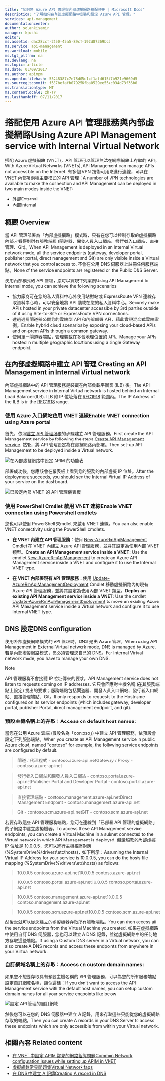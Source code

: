```yaml
---
title: "如何將 Azure API 管理與內部虛擬網路搭配使用 | Microsoft Docs"
description: "了解如何在內部虛擬網路中安裝和設定 Azure API 管理。"
services: api-management
documentationcenter: 
author: solankisamir
manager: kjoshi
editor: 
ms.assetid: dac28ccf-2550-45a5-89cf-192d87369bc3
ms.service: api-management
ms.workload: mobile
ms.tgt_pltfrm: na
ms.devlang: na
ms.topic: article
ms.date: 01/09/2017
ms.author: apimpm
ms.openlocfilehash: 55248387c7e78d05c1cf1afd615b7b921e9669d5
ms.sourcegitcommit: f537befafb079256fba0529ee554c034d73f36b0
ms.translationtype: MT
ms.contentlocale: zh-TW
ms.lasthandoff: 07/11/2017
---
```

# <a name="using-azure-api-management-service-with-internal-virtual-network"></a><span data-ttu-id="2348b-103">搭配使用 Azure API 管理服務與內部虛擬網路</span><span class="sxs-lookup"><span data-stu-id="2348b-103">Using Azure API Management service with Internal Virtual Network</span></span>
<span data-ttu-id="2348b-104">搭配 Azure 虛擬網路 (VNET)，API 管理可以管理無法在網際網路上存取的 API。</span><span class="sxs-lookup"><span data-stu-id="2348b-104">With Azure Virtual Networks (VNETs), API Management can manage APIs not accessible on the Internet.</span></span> <span data-ttu-id="2348b-105">有多個 VPN 技術可用來進行連線，可以在 VNET 內部署兩種主要模式的 API 管理︰</span><span class="sxs-lookup"><span data-stu-id="2348b-105">A number of VPN technologies are available to make the connection and API Management can be deployed in two main modes inside the VNET:</span></span>
* <span data-ttu-id="2348b-106">外部</span><span class="sxs-lookup"><span data-stu-id="2348b-106">External</span></span>
* <span data-ttu-id="2348b-107">內部</span><span class="sxs-lookup"><span data-stu-id="2348b-107">Internal</span></span>

## <span data-ttu-id="2348b-108"><a name="overview"> </a>概觀</span><span class="sxs-lookup"><span data-stu-id="2348b-108"><a name="overview"> </a>Overview</span></span>
<span data-ttu-id="2348b-109">當 API 管理部署為「內部虛擬網路」模式時，只有在您可以控制存取的虛擬網路內部才看得到所有服務端點 (閘道器、開發人員入口網站、發行者入口網站、直接管理、Git)。</span><span class="sxs-lookup"><span data-stu-id="2348b-109">When API Management is deployed in an Internal Virtual network mode, all the service endpoints (gateway, developer portal, publisher portal, direct management and Git) are only visible inside a Virtual network that you control access to.</span></span> <span data-ttu-id="2348b-110">不會在公用 DNS 伺服器上註冊任何服務端點。</span><span class="sxs-lookup"><span data-stu-id="2348b-110">None of the service endpoints are registered on the Public DNS Server.</span></span>

<span data-ttu-id="2348b-111">使用內部模式的 API 管理，您可以實現下列案例</span><span class="sxs-lookup"><span data-stu-id="2348b-111">Using API Management in Internal mode, you can achieve the following scenarios</span></span>
* <span data-ttu-id="2348b-112">協力廠商可在您的私人資料中心外使用站對站或 ExpressRoute VPN 連線存取資料中心時，可以安全地將 API 裝載在您的私人資料中心。</span><span class="sxs-lookup"><span data-stu-id="2348b-112">Securely make APIs hosted in your private datacenter accessible by 3rd parties outside of it using Site-to-Site or ExpressRoute VPN connections.</span></span>
* <span data-ttu-id="2348b-113">透過通用閘道器公開您的雲端型 API 和內部部署 API，藉此實現混合式雲端案例。</span><span class="sxs-lookup"><span data-stu-id="2348b-113">Enable hybrid cloud scenarios by exposing your cloud-based APIs and on-prem APIs through a common gateway.</span></span>
* <span data-ttu-id="2348b-114">使用單一閘道器端點，管理裝載在多個地理位置的 API。</span><span class="sxs-lookup"><span data-stu-id="2348b-114">Manage your APIs hosted in multiple geographic locations using a single Gateway endpoint.</span></span> 

## <span data-ttu-id="2348b-115"><a name="enable-vpn"> </a>在內部虛擬網路中建立 API 管理</span><span class="sxs-lookup"><span data-stu-id="2348b-115"><a name="enable-vpn"> </a>Creating an API Management in Internal Virtual network</span></span>
<span data-ttu-id="2348b-116">內部虛擬網路中的 API 管理服務是裝載在內部負載平衡器 (ILB) 後。</span><span class="sxs-lookup"><span data-stu-id="2348b-116">The API Management service in Internal Virtual network is hosted behind an Internal Load Balancer(ILB).</span></span> <span data-ttu-id="2348b-117">ILB 的 IP 位址落在 [RFC1918](http://www.faqs.org/rfcs/rfc1918.html) 範圍內。</span><span class="sxs-lookup"><span data-stu-id="2348b-117">The IP Address of the ILB is in the [RFC1918](http://www.faqs.org/rfcs/rfc1918.html) range.</span></span>  

### <a name="enable-vnet-connection-using-azure-portal"></a><span data-ttu-id="2348b-118">使用 Azure 入口網站啟用 VNET 連線</span><span class="sxs-lookup"><span data-stu-id="2348b-118">Enable VNET connection using Azure portal</span></span>
<span data-ttu-id="2348b-119">首先，依照[建立 API 管理服務][Create API Management service]的步驟建立 API 管理服務。</span><span class="sxs-lookup"><span data-stu-id="2348b-119">First create the API Management service by following the steps [Create API Management service][Create API Management service].</span></span> <span data-ttu-id="2348b-120">然後，將 API 管理設定為在虛擬網路內部署。</span><span class="sxs-lookup"><span data-stu-id="2348b-120">Then set-up API Management to be deployed inside a Virtual network.</span></span>

![在內部虛擬網路中設定 APIM 的功能表][api-management-using-internal-vnet-menu]

<span data-ttu-id="2348b-122">部署成功後，您應該會在儀表板上看到您的服務的內部虛擬 IP 位址。</span><span class="sxs-lookup"><span data-stu-id="2348b-122">After the deployment succeeds, you should see the Internal Virtual IP Address of your service on the dashboard.</span></span>

![已設定內部 VNET 的 API 管理儀表板][api-management-internal-vnet-dashboard]

### <a name="enable-vnet-connection-using-powershell-cmdlets"></a><span data-ttu-id="2348b-124">使用 PowerShell Cmdlet 啟用 VNET 連線</span><span class="sxs-lookup"><span data-stu-id="2348b-124">Enable VNET connection using Powershell cmdlets</span></span>
<span data-ttu-id="2348b-125">您也可以使用 PowerShell 來mdlet 來啟用 VNET 連線。</span><span class="sxs-lookup"><span data-stu-id="2348b-125">You can also enable VNET connectivity using the PowerShell cmdlets.</span></span>

* <span data-ttu-id="2348b-126">**在 VNET 內建立 API 管理服務**：使用 [New-AzureRmApiManagement](/powershell/module/azurerm.apimanagement/new-azurermapimanagement) Cmdlet 在 VNET 內建立 Azure API 管理服務，並將其設定為使用內部 VNET 類型。</span><span class="sxs-lookup"><span data-stu-id="2348b-126">**Create an API Management service inside a VNET**: Use the cmdlet [New-AzureRmApiManagement](/powershell/module/azurerm.apimanagement/new-azurermapimanagement) to create an Azure API Management service inside a VNET and configure it to use the Internal VNET type.</span></span>

* <span data-ttu-id="2348b-127">**在 VNET 內部署現有 API 管理服務**：使用 [Update-AzureRmApiManagementDeployment](/powershell/module/azurerm.apimanagement/update-azurermapimanagementdeployment) Cmdlet 移動虛擬網路內的現有 Azure API 管理服務，並將其設定為使用內部 VNET 類型。</span><span class="sxs-lookup"><span data-stu-id="2348b-127">**Deploy an existing API Management service inside a VNET**: Use the cmdlet [Update-AzureRmApiManagementDeployment](/powershell/module/azurerm.apimanagement/update-azurermapimanagementdeployment) to move an existing Azure API Management service inside a Virtual network and configure it to use Internal VNET type.</span></span>

## <span data-ttu-id="2348b-128"><a name="apim-dns-configuration"></a> DNS 設定</span><span class="sxs-lookup"><span data-stu-id="2348b-128"><a name="apim-dns-configuration"></a>DNS configuration</span></span>
<span data-ttu-id="2348b-129">使用外部虛擬網路模式的 API 管理時，DNS 是由 Azure 管理。</span><span class="sxs-lookup"><span data-stu-id="2348b-129">When using API Management in External Virtual network mode, DNS is managed by Azure.</span></span> <span data-ttu-id="2348b-130">若是內部虛擬網路模式，您必須管理您自己的 DNS。</span><span class="sxs-lookup"><span data-stu-id="2348b-130">For Internal Virtual network mode, you have to manage your own DNS.</span></span>

> [!NOTE]
> <span data-ttu-id="2348b-131">API 管理服務不會接聽 IP 位址傳來的要求。</span><span class="sxs-lookup"><span data-stu-id="2348b-131">API Management service does not listen to requests coming on IP addresses.</span></span> <span data-ttu-id="2348b-132">它只會回應對主機名稱 (在其服務端點上設定) 提出的要求；服務端點包括閘道器、開發人員入口網站、發行者入口網站、直接管理端點、Git。</span><span class="sxs-lookup"><span data-stu-id="2348b-132">It only responds to requests to the Hostname configured on its service endpoints (which includes gateway, developer portal, publisher Portal, direct management endpoint, and git).</span></span>

### <a name="access-on-default-host-names"></a><span data-ttu-id="2348b-133">預設主機名稱上的存取︰</span><span class="sxs-lookup"><span data-stu-id="2348b-133">Access on default host names:</span></span>
<span data-ttu-id="2348b-134">當您在公用 Azure 雲端 (假設名為「contoso」) 中建立 API 管理服務，依預設會設定下列服務端點。</span><span class="sxs-lookup"><span data-stu-id="2348b-134">When you create an API Management service in public Azure cloud, named "contoso" for example, the following service endpoints are configured by default.</span></span>

>   <span data-ttu-id="2348b-135">閘道 / 代理程式 - contoso.azure-api.net</span><span class="sxs-lookup"><span data-stu-id="2348b-135">Gateway / Proxy - contoso.azure-api.net</span></span>

> <span data-ttu-id="2348b-136">發行者入口網站和開發人員入口網站 - contoso.portal.azure-api.net</span><span class="sxs-lookup"><span data-stu-id="2348b-136">Publisher Portal and Developer Portal - contoso.portal.azure-api.net</span></span>

> <span data-ttu-id="2348b-137">直接管理端點 - contoso.management.azure-api.net</span><span class="sxs-lookup"><span data-stu-id="2348b-137">Direct Management Endpoint - contoso.management.azure-api.net</span></span>

>   <span data-ttu-id="2348b-138">Git - contoso.scm.azure-api.net</span><span class="sxs-lookup"><span data-stu-id="2348b-138">GIT - contoso.scm.azure-api.net</span></span>

<span data-ttu-id="2348b-139">若要存取這些 API 管理服務端點，您可在連線到「已部署 API 管理的虛擬網路」的子網路中建立虛擬機器。</span><span class="sxs-lookup"><span data-stu-id="2348b-139">To access these API Management service endpoints, you can create a Virtual Machine in a subnet connected to the Virtual network in which API Management is deployed.</span></span> <span data-ttu-id="2348b-140">假設服務的內部虛擬 IP 位址是 10.0.0.5，您可以進行主機檔案對應 (%SystemDrive%\drivers\etc\hosts)，如下所示︰</span><span class="sxs-lookup"><span data-stu-id="2348b-140">Assuming the Internal Virtual IP Address for your service is 10.0.0.5, you can do the hosts file mapping (%SystemDrive%\drivers\etc\hosts) as follows:</span></span>

> <span data-ttu-id="2348b-141">10.0.0.5    contoso.azure-api.net</span><span class="sxs-lookup"><span data-stu-id="2348b-141">10.0.0.5    contoso.azure-api.net</span></span>

> <span data-ttu-id="2348b-142">10.0.0.5    contoso.portal.azure-api.net</span><span class="sxs-lookup"><span data-stu-id="2348b-142">10.0.0.5    contoso.portal.azure-api.net</span></span>

> <span data-ttu-id="2348b-143">10.0.0.5    contoso.management.azure-api.net</span><span class="sxs-lookup"><span data-stu-id="2348b-143">10.0.0.5    contoso.management.azure-api.net</span></span>

> <span data-ttu-id="2348b-144">10.0.0.5    contoso.scm.azure-api.net</span><span class="sxs-lookup"><span data-stu-id="2348b-144">10.0.0.5    contoso.scm.azure-api.net</span></span>

<span data-ttu-id="2348b-145">然後您就可以從您建立的虛擬機器存取所有服務端點。</span><span class="sxs-lookup"><span data-stu-id="2348b-145">You can then access all the service endpoints from the Virtual Machine you created.</span></span> <span data-ttu-id="2348b-146">如果在虛擬網路中使用自訂 DNS 伺服器，您也可以建立 A DNS 記錄，並從虛擬網路中的任何地方存取這些端點。</span><span class="sxs-lookup"><span data-stu-id="2348b-146">If using a Custom DNS server in a Virtual network, you can also create A DNS records and access these endpoints from anywhere in your Virtual network.</span></span> 

### <a name="access-on-custom-domain-names"></a><span data-ttu-id="2348b-147">自訂網域名稱上的存取：</span><span class="sxs-lookup"><span data-stu-id="2348b-147">Access on custom domain names:</span></span>
<span data-ttu-id="2348b-148">如果您不想要存取具有預設主機名稱的 API 管理服務，可以為您的所有服務端點設定自訂網域名稱，類似這樣：</span><span class="sxs-lookup"><span data-stu-id="2348b-148">If you don’t want to access the API Management service with the default host names, you can setup custom domain names for all your service endpoints like below</span></span>

![設定 API 管理的自訂網域][api-management-custom-domain-name]

<span data-ttu-id="2348b-150">然後您可以在您的 DNS 伺服器中建立 A 記錄，用來存取這些只能從您的虛擬網路存取的端點。</span><span class="sxs-lookup"><span data-stu-id="2348b-150">Then you can create A records in your DNS Server to access these endpoints which are only accessible from within your Virtual network.</span></span>

## <span data-ttu-id="2348b-151"><a name="related-content"> </a>相關內容</span><span class="sxs-lookup"><span data-stu-id="2348b-151"><a name="related-content"> </a>Related content</span></span>
* <span data-ttu-id="2348b-152">[在 VNET 中設定 APIM 常見的網路組態問題][Common Network Configuration Issues]</span><span class="sxs-lookup"><span data-stu-id="2348b-152">[Common Network configuration issues while setting up APIM in VNET][Common Network Configuration Issues]</span></span>
* [<span data-ttu-id="2348b-153">虛擬網路常見問題集</span><span class="sxs-lookup"><span data-stu-id="2348b-153">Virtual Network faqs</span></span>](../virtual-network/virtual-networks-faq.md)
* [<span data-ttu-id="2348b-154">在 DNS 中建立 A 記錄</span><span class="sxs-lookup"><span data-stu-id="2348b-154">Creating A record in DNS</span></span>](https://msdn.microsoft.com/en-us/library/bb727018.aspx)

[api-management-using-internal-vnet-menu]: ./media/api-management-using-with-internal-vnet/api-management-internal-vnet-menu.png
[api-management-internal-vnet-dashboard]: ./media/api-management-using-with-internal-vnet/api-management-internal-vnet-dashboard.png
[api-management-custom-domain-name]: ./media/api-management-using-with-internal-vnet/api-management-custom-domain-name.png

[Create API Management service]: api-management-get-started.md#create-service-instance
[Common Network Configuration Issues]: api-management-using-with-vnet.md#network-configuration-issues
